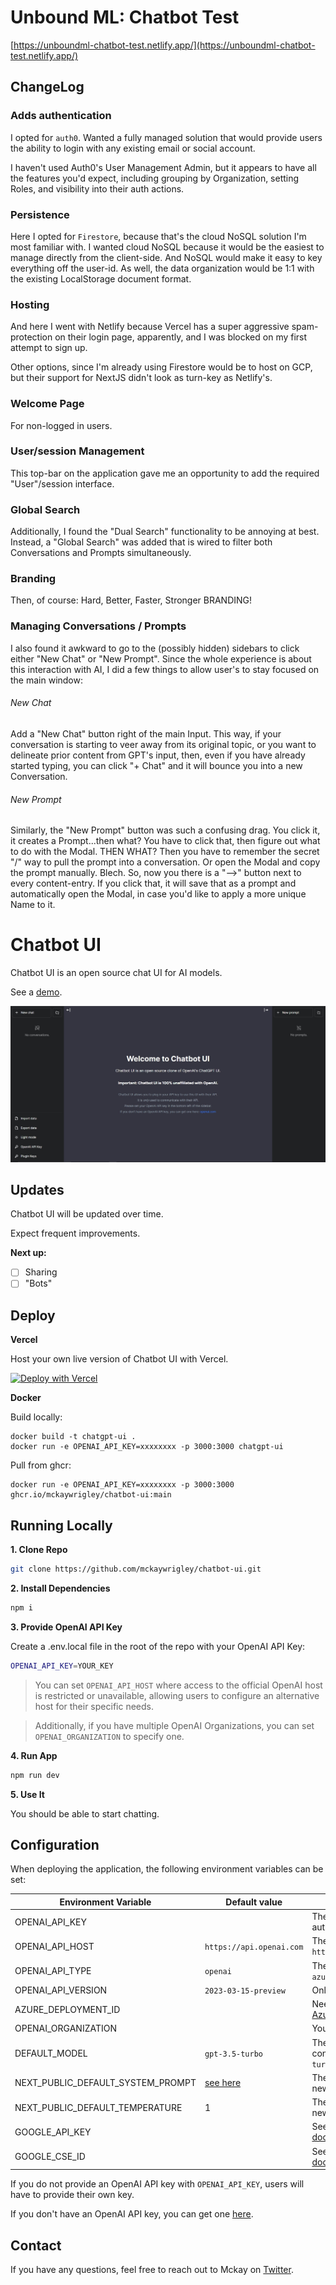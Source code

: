 # Unbound ML: Chatbot Test

[https://unboundml-chatbot-test.netlify.app/](https://unboundml-chatbot-test.netlify.app/)

## ChangeLog

### Adds authentication

I opted for `auth0`. Wanted a fully managed solution that would provide users the ability to login with any existing email or social account.

I haven't used Auth0's User Management Admin, but it appears to have all the features you'd expect, including grouping by Organization, setting Roles, and visibility into their auth actions.

### Persistence

Here I opted for `Firestore`, because that's the cloud NoSQL solution I'm most familiar with. I wanted cloud NoSQL because it would be the easiest to manage directly from the client-side. And NoSQL would make it easy to key everything off the user-id. As well, the data organization would be 1:1 with the existing LocalStorage document format.

### Hosting

And here I went with Netlify because Vercel has a super aggressive spam-protection on their login page, apparently, and I was blocked on my first attempt to sign up.

Other options, since I'm already using Firestore would be to host on GCP, but their support for NextJS didn't look as turn-key as Netlify's.

### Welcome Page

For non-logged in users.

### User/session Management

This top-bar on the application gave me an opportunity to add the required "User"/session interface.

### Global Search

Additionally, I found the "Dual Search" functionality to be annoying at best. Instead, a "Global Search" was added that is wired to filter both Conversations and Prompts simultaneously.

### Branding

Then, of course: Hard, Better, Faster, Stronger BRANDING!

### Managing Conversations / Prompts

I also found it awkward to go to the (possibly hidden) sidebars to click either "New Chat" or "New Prompt". Since the whole experience is about this interaction with AI, I did a few things to allow user's to stay focused on the main window:

###### New Chat

Add a "New Chat" button right of the main Input. This way, if your conversation is starting to veer away from its original topic, or you want to delineate prior content from GPT's input, then, even if you have already started typing, you can click "+ Chat" and it will bounce you into a new Conversation.

###### New Prompt

Similarly, the "New Prompt" button was such a confusing drag. You click it, it creates a Prompt...then what? You have to click that, then figure out what to do with the Modal. THEN WHAT? Then you have to remember the secret "/" way to pull the prompt into a conversation. Or open the Modal and copy the prompt manually. Blech. So, now you there is a "-->" button next to every content-entry. If you click that, it will save that as a prompt and automatically open the Modal, in case you'd like to apply a more unique Name to it.

# Chatbot UI

Chatbot UI is an open source chat UI for AI models.

See a [demo](https://twitter.com/mckaywrigley/status/1640380021423603713?s=46&t=AowqkodyK6B4JccSOxSPew).

![Chatbot UI](./public/screenshots/screenshot-0402023.jpg)

## Updates

Chatbot UI will be updated over time.

Expect frequent improvements.

**Next up:**

- [ ] Sharing
- [ ] "Bots"

## Deploy

**Vercel**

Host your own live version of Chatbot UI with Vercel.

[![Deploy with Vercel](https://vercel.com/button)](https://vercel.com/new/clone?repository-url=https%3A%2F%2Fgithub.com%2Fmckaywrigley%2Fchatbot-ui)

**Docker**

Build locally:

```shell
docker build -t chatgpt-ui .
docker run -e OPENAI_API_KEY=xxxxxxxx -p 3000:3000 chatgpt-ui
```

Pull from ghcr:

```
docker run -e OPENAI_API_KEY=xxxxxxxx -p 3000:3000 ghcr.io/mckaywrigley/chatbot-ui:main
```

## Running Locally

**1. Clone Repo**

```bash
git clone https://github.com/mckaywrigley/chatbot-ui.git
```

**2. Install Dependencies**

```bash
npm i
```

**3. Provide OpenAI API Key**

Create a .env.local file in the root of the repo with your OpenAI API Key:

```bash
OPENAI_API_KEY=YOUR_KEY
```

> You can set `OPENAI_API_HOST` where access to the official OpenAI host is restricted or unavailable, allowing users to configure an alternative host for their specific needs.

> Additionally, if you have multiple OpenAI Organizations, you can set `OPENAI_ORGANIZATION` to specify one.

**4. Run App**

```bash
npm run dev
```

**5. Use It**

You should be able to start chatting.

## Configuration

When deploying the application, the following environment variables can be set:

| Environment Variable              | Default value                  | Description                                                                                                                               |
| --------------------------------- | ------------------------------ | ----------------------------------------------------------------------------------------------------------------------------------------- |
| OPENAI_API_KEY                    |                                | The default API key used for authentication with OpenAI                                                                                   |
| OPENAI_API_HOST                   | `https://api.openai.com`       | The base url, for Azure use `https://<endpoint>.openai.azure.com`                                                                         |
| OPENAI_API_TYPE                   | `openai`                       | The API type, options are `openai` or `azure`                                                                                             |
| OPENAI_API_VERSION                | `2023-03-15-preview`           | Only applicable for Azure OpenAI                                                                                                          |
| AZURE_DEPLOYMENT_ID               |                                | Needed when Azure OpenAI, Ref [Azure OpenAI API](https://learn.microsoft.com/zh-cn/azure/cognitive-services/openai/reference#completions) |
| OPENAI_ORGANIZATION               |                                | Your OpenAI organization ID                                                                                                               |
| DEFAULT_MODEL                     | `gpt-3.5-turbo`                | The default model to use on new conversations, for Azure use `gpt-35-turbo`                                                               |
| NEXT_PUBLIC_DEFAULT_SYSTEM_PROMPT | [see here](utils/app/const.ts) | The default system prompt to use on new conversations                                                                                     |
| NEXT_PUBLIC_DEFAULT_TEMPERATURE   | 1                              | The default temperature to use on new conversations                                                                                       |
| GOOGLE_API_KEY                    |                                | See [Custom Search JSON API documentation][GCSE]                                                                                          |
| GOOGLE_CSE_ID                     |                                | See [Custom Search JSON API documentation][GCSE]                                                                                          |

If you do not provide an OpenAI API key with `OPENAI_API_KEY`, users will have to provide their own key.

If you don't have an OpenAI API key, you can get one [here](https://platform.openai.com/account/api-keys).

## Contact

If you have any questions, feel free to reach out to Mckay on [Twitter](https://twitter.com/mckaywrigley).

[GCSE]: https://developers.google.com/custom-search/v1/overview
